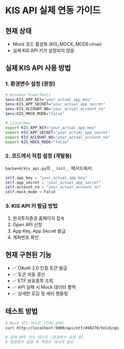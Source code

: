 # KIS API 실제 연동 가이드

## 현재 상태
- Mock 모드 활성화 (KIS_MOCK_MODE=true)
- 실제 KIS API 키가 설정되지 않음

## 실제 KIS API 사용 방법

### 1. 환경변수 설정 (권장)
```bash
# Windows PowerShell
$env:KIS_APP_KEY="your_actual_app_key"
$env:KIS_APP_SECRET="your_actual_app_secret"  
$env:KIS_ACCOUNT_NO="your_actual_account_no"
$env:KIS_MOCK_MODE="false"

# Linux/Mac
export KIS_APP_KEY="your_actual_app_key"
export KIS_APP_SECRET="your_actual_app_secret"
export KIS_ACCOUNT_NO="your_actual_account_no"
export KIS_MOCK_MODE="false"
```

### 2. 코드에서 직접 설정 (개발용)
`backend/kis_api.py`의 `__init__` 메서드에서:
```python
self.app_key = "your_actual_app_key"
self.app_secret = "your_actual_app_secret"
self.account_no = "your_actual_account_no"
self.mock_mode = False
```

### 3. KIS API 키 발급 방법
1. 한국투자증권 홈페이지 접속
2. Open API 신청
3. App Key, App Secret 발급
4. 계좌번호 확인

## 현재 구현된 기능
- ✅ OAuth 2.0 인증 토큰 발급
- ✅ 토큰 자동 갱신
- ✅ ETF 보유종목 조회
- ✅ API 실패 시 Mock 데이터 폴백
- ✅ 상세한 로깅 및 에러 핸들링

## 테스트 방법
```bash
# Mock 모드 테스트 (현재 상태)
curl http://localhost:5000/api/etf/498270/holdings

# 실제 API 모드 테스트 (환경변수 설정 후)
# 환경변수 설정 후 백엔드 재시작 필요
```
